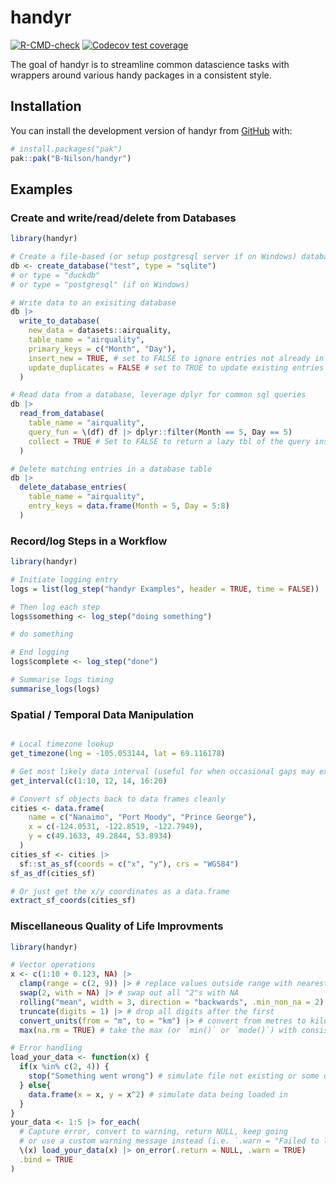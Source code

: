 
# handyr

<!-- badges: start -->
[![R-CMD-check](https://github.com/B-Nilson/handyr/actions/workflows/R-CMD-check.yaml/badge.svg)](https://github.com/B-Nilson/handyr/actions/workflows/R-CMD-check.yaml)
[![Codecov test coverage](https://codecov.io/gh/B-Nilson/handyr/graph/badge.svg)](https://app.codecov.io/gh/B-Nilson/handyr)
<!-- badges: end -->

The goal of handyr is to streamline common datascience tasks with wrappers around various handy packages in a consistent style.

## Installation

You can install the development version of handyr from [GitHub](https://github.com/) with:

``` r
# install.packages("pak")
pak::pak("B-Nilson/handyr")
```

## Examples

### Create and write/read/delete from Databases

``` r
library(handyr)

# Create a file-based (or setup postgresql server if on Windows) database
db <- create_database("test", type = "sqlite")
# or type = "duckdb"
# or type = "postgresql" (if on Windows)

# Write data to an exisiting database
db |> 
  write_to_database(
    new_data = datasets::airquality,
    table_name = "airquality",
    primary_keys = c("Month", "Day"),
    insert_new = TRUE, # set to FALSE to ignore entries not already in db
    update_duplicates = FALSE # set to TRUE to update existing entries in db where overl ap exists
  )

# Read data from a database, leverage dplyr for common sql queries
db |>
  read_from_database(
    table_name = "airquality",
    query_fun = \(df) df |> dplyr::filter(Month == 5, Day == 5)
    collect = TRUE # Set to FALSE to return a lazy tbl of the query instead of loading full results into memory
  )

# Delete matching entries in a database table
db |>
  delete_database_entries(
    table_name = "airquality",
    entry_keys = data.frame(Month = 5, Day = 5:8)
  )

```

### Record/log Steps in a Workflow

``` r
library(handyr)

# Initiate logging entry
logs = list(log_step("handyr Examples", header = TRUE, time = FALSE))

# Then log each step
logs$something <- log_step("doing something")

# do something 

# End logging
logs$complete <- log_step("done")

# Summarise logs timing
summarise_logs(logs)

```

### Spatial / Temporal Data Manipulation

``` r

# Local timezone lookup
get_timezone(lng = -105.053144, lat = 69.116178)

# Get most likely data interval (useful for when occasional gaps may exist)
get_interval(c(1:10, 12, 14, 16:20)

# Convert sf objects back to data frames cleanly
cities <- data.frame(
    name = c("Nanaimo", "Port Moody", "Prince George"),
    x = c(-124.0531, -122.8519, -122.7949),
    y = c(49.1633, 49.2844, 53.8934)
  )
cities_sf <- cities |>
  sf::st_as_sf(coords = c("x", "y"), crs = "WGS84")
sf_as_df(cities_sf)

# Or just get the x/y coordinates as a data.frame
extract_sf_coords(cities_sf)

```

### Miscellaneous Quality of Life Improvments

``` r
library(handyr)

# Vector operations
x <- c(1:10 + 0.123, NA) |>
  clamp(range = c(2, 9)) |> # replace values outside range with nearest value
  swap(2, with = NA) |> # swap out all "2"s with NA
  rolling("mean", width = 3, direction = "backwards", .min_non_na = 2) |> # 3-point (fast) rolling mean
  truncate(digits = 1) |> # drop all digits after the first
  convert_units(from = "m", to = "km") |> # convert from metres to kilometres
  max(na.rm = TRUE) # take the max (or `min()` or `mode()`) with consistent NA handling

# Error handling
load_your_data <- function(x) {
  if(x %in% c(2, 4)) {
    stop("Something went wrong") # simulate file not existing or some other error
  } else{
    data.frame(x = x, y = x^2) # simulate data being loaded in
  } 
}
your_data <- 1:5 |> for_each(
  # Capture error, convert to warning, return NULL, keep going
  # or use a custom warning message instead (i.e. `.warn = "Failed to load data."`)
  \(x) load_your_data(x) |> on_error(.return = NULL, .warn = TRUE)
  .bind = TRUE
)

```

